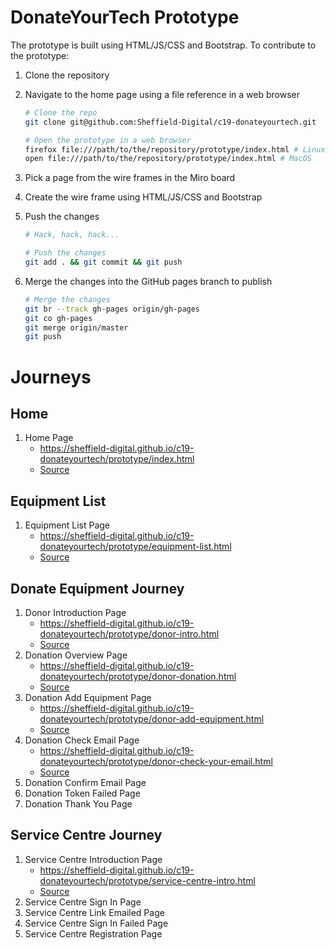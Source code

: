 # DonateYourTech Prototype

The prototype is built using HTML/JS/CSS and Bootstrap. To contribute to the
prototype:

1. Clone the repository
2. Navigate to the home page using a file reference in a web browser

    ```sh
    # Clone the repo
    git clone git@github.com:Sheffield-Digital/c19-donateyourtech.git

    # Open the prototype in a web browser
    firefox file:///path/to/the/repository/prototype/index.html # Linux
    open file:///path/to/the/repository/prototype/index.html # MacOS
    ```

3. Pick a page from the wire frames in the Miro board
4. Create the wire frame using HTML/JS/CSS and Bootstrap
5. Push the changes

    ```sh
    # Hack, hack, hack...

    # Push the changes
    git add . && git commit && git push
    ```

6. Merge the changes into the GitHub pages branch to publish

    ```sh
    # Merge the changes
    git br --track gh-pages origin/gh-pages
    git co gh-pages
    git merge origin/master
    git push
    ```

# Journeys

## Home
1. Home Page
   - https://sheffield-digital.github.io/c19-donateyourtech/prototype/index.html
   - [Source](./index.html)

## Equipment List
1. Equipment List Page
   - https://sheffield-digital.github.io/c19-donateyourtech/prototype/equipment-list.html
   - [Source](./equipment-list.html)

## Donate Equipment Journey
1. Donor Introduction Page
   - https://sheffield-digital.github.io/c19-donateyourtech/prototype/donor-intro.html
   - [Source](./donor-intro.html)
2. Donation Overview Page
   - https://sheffield-digital.github.io/c19-donateyourtech/prototype/donor-donation.html
   - [Source](./donor-donation.html)
3. Donation Add Equipment Page
   - https://sheffield-digital.github.io/c19-donateyourtech/prototype/donor-add-equipment.html
   - [Source](./donor-add-equipment.html)
4. Donation Check Email Page
   - https://sheffield-digital.github.io/c19-donateyourtech/prototype/donor-check-your-email.html
   - [Source](./donor-check-your-email.html)
5. Donation Confirm Email Page
6. Donation Token Failed Page
7. Donation Thank You Page

## Service Centre Journey
1. Service Centre Introduction Page
   - https://sheffield-digital.github.io/c19-donateyourtech/prototype/service-centre-intro.html
   - [Source](./service-centre-intro.html)
2. Service Centre Sign In Page
3. Service Centre Link Emailed Page
4. Service Centre Sign In Failed Page
3. Service Centre Registration Page
